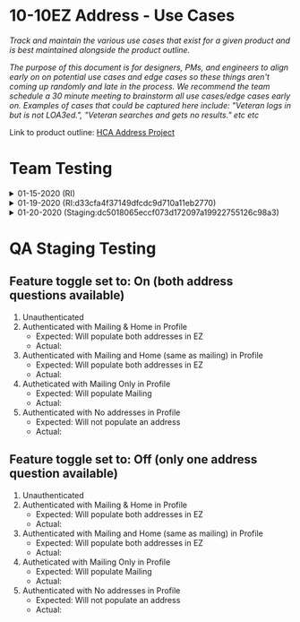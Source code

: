 # 10-10EZ Address - Use Cases

_Track and maintain the various use cases that exist for a given product and is best maintained alongside the product outline._

_The purpose of this document is for designers, PMs, and engineers to align early on on potential use cases and edge cases so these things aren't coming up randomly and late in the process. We recommend the team schedule a 30 minute meeting to brainstorm all use cases/edge cases early on.  Examples of cases that could be captured here include: "Veteran logs in but is not LOA3ed.", "Veteran searches and gets no results." etc etc_

Link to product outline: [HCA Address Project](https://github.com/department-of-veterans-affairs/va.gov-team/blob/master/teams/vsa/teams/health-benefits/healthcare-application/10-10ez-address-project/project-outline.md)

# Team Testing

<details>
<summary>01-15-2020 (RI)</summary>
    see: https://dsva.slack.com/archives/CMJ2V70UV/p1610657723008300
</details>

<details>
<summary>01-19-2020 (RI:d33cfa4f37149dfcdc9d710a11eb2770)</summary>
    
## Feature toggle set to: Off (only one address question available)
1) Unauthenticated
    - **Expected**: One address as with label “Mailing” sent as `veteranAddress`.
    - **Actual**: :white_check_mark: As expected. 
2) Authenticated with Mailing & Home in Profile
      - **Expected**: One address labled "Mailing" populated by mailing address in profile
      - **Actual**:  
3) Authenticated with Mailing and Home (same as mailing) in Profile
      - **Expected**: 
      - **Actual**: 
4) Autheticated with Mailing Only in Profile
      - **Expected**: 
      - **Actual**: 
5) Authenticated with No addresses in Profile
      - **Expected**: 
      - **Actual**: 

## Feature toggle set to: On (both address questions available)
1) Unauthenticated
    - **Expected**: Two address as with label “Mailing” then with “Home” sent as `veteranAddress` (mailing) and `veteranHomeAddress` (home).
    - **Actual**: :white_check_mark: As expected.
2) Authenticated with Mailing & Home in Profile (user 112) 
      - **Expected**: Address labled "Mailing" populated by mailing address in profile "same as mailing" question defaulted to "no" - Address labled as "Home" populated by home address in profile.
      - **Actual**: :warning: Functions as expected with bugs in below scenarios.
      - :beetle: When an application is saved in progress, and you "starting a new application", the EZ only asks for one address ("Mailing") (when you refresh the page, the EZ asks for two addresses, but they are not populated by profile). Tested with user 108 and 109. Was able to consistantly reproduce. The feature toggle was on throughout these tests. This save-in-progress form was created with the latest version of code and with feature toggle on.
3) Authenticated with Mailing and Home (same as mailing) in Profile
      - **Expected**: 
      - **Actual**: 
4) Autheticated with Mailing Only in Profile
      - **Expected**: 
      - **Actual**: 
5) Authenticated with No addresses in Profile
      - **Expected**: 
      - **Actual**: 
</details>

<details>
<summary>01-20-2020 (Staging:dc5018065eccf073d172097a19922755126c98a3)</summary>
    
## Feature toggle set to: Off (only one address question available)
1) Unauthenticated
    - **Expected**: One address as with label “Mailing” sent as `veteranAddress`.
    - **Actual**: 
2) Authenticated with Mailing & Home in Profile
      - **Expected**: One address labled "Mailing" populated by mailing address in profile
      - **Actual**:  
3) Authenticated with Mailing and Home (same as mailing) in Profile
      - **Expected**: 
      - **Actual**: 
4) Autheticated with Mailing Only in Profile
      - **Expected**: 
      - **Actual**: 
5) Authenticated with No addresses in Profile
      - **Expected**: 
      - **Actual**: 

## Feature toggle set to: On (both address questions available)
1) Unauthenticated
    - **Expected**: Two address as with label “Mailing” then with “Home” sent as `veteranAddress` (mailing) and `veteranHomeAddress` (home).
    - **Actual**: 
2) Authenticated with Mailing & Home in Profile 
      - **Expected**: Address labled "Mailing" populated by mailing address in profile "same as mailing" question defaulted to "no" - Address labled as "Home" populated by home address in profile.
      - **Actual**: 
3) Authenticated with Mailing and Home (same as mailing) in Profile
      - **Expected**: 
      - **Actual**: 
4) Autheticated with Mailing Only in Profile
      - **Expected**: 
      - **Actual**: 
5) Authenticated with No addresses in Profile (user: 113)
      - **Expected**: No prefill would happen, both addresses are collected in the EZ.
      - **Actual**: As expected with SiP bug (needed to refresh for second address) and SSN validation error.
        - :beetle: After starting the application, but before filling in any information, I went to profile to see my attributes, then went back to the form. The EZ only asked for one address (as it did in the previous day's test).
        - :grey_question: When entering SSN for user 113, an input error ("Please enter a valid 9 digit SSN (dashes allowed)") prevented me from continuing through the form.
</details>
    
    
# QA Staging Testing
## Feature toggle set to: On (both address questions available)
1) Unauthenticated
2) Authenticated with Mailing & Home in Profile
    - Expected: Will populate both addresses in EZ
    - Actual: 
3) Authenticated with Mailing and Home (same as mailing) in Profile
    - Expected: Will populate both addresses in EZ
    - Actual: 
4) Autheticated with Mailing Only in Profile
    - Expected: Will populate Mailing
    - Actual: 
5) Authenticated with No addresses in Profile
    - Expected: Will not populate an address
    - Actual: 
    
  
## Feature toggle set to: Off (only one address question available)
1) Unauthenticated
2) Authenticated with Mailing & Home in Profile
    - Expected: Will populate both addresses in EZ
    - Actual: 
3) Authenticated with Mailing and Home (same as mailing) in Profile
    - Expected: Will populate both addresses in EZ
    - Actual: 
4) Autheticated with Mailing Only in Profile
    - Expected: Will populate Mailing
    - Actual: 
5) Authenticated with No addresses in Profile
    - Expected: Will not populate an address
    - Actual: 
